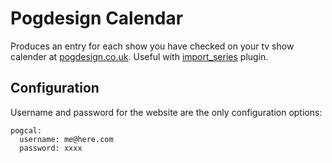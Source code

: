 # Pogdesign Calendar
Produces an entry for each show you have checked on your tv show calender at [pogdesign.co.uk](http://www.pogdesign.co.uk/cat/). Useful with [import_series](/Plugins/import_series) plugin.

## Configuration
Username and password for the website are the only configuration options:
```
pogcal:
  username: me@here.com
  password: xxxx
```